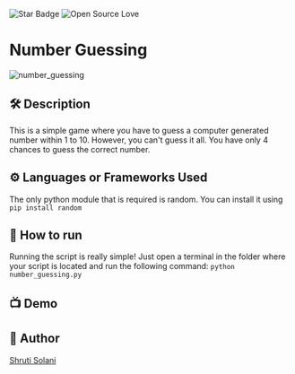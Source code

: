 <!--Please do not remove this part-->
![Star Badge](https://img.shields.io/static/v1?label=%F0%9F%8C%9F&message=If%20Useful&style=style=flat&color=BC4E99)
![Open Source Love](https://badges.frapsoft.com/os/v1/open-source.svg?v=103)

# Number Guessing
<!--An image is an illustration for your project, the tip here is using your sense of humour as much as you can :D 

You can copy paste my markdown photo insert as following:
<p align="center">
<img src="your-source-is-here" width=40% height=40%>
-->
![number_guessing](https://user-images.githubusercontent.com/68545365/128492288-5fe26cef-5961-4c93-9908-ee8d69b4dd11.gif)

  
## 🛠️ Description
<!--Remove the below lines and add yours -->
This is a simple game where you have to guess a computer generated number within 1 to 10. However, you can't guess it all. You have only 4 chances to guess the correct number.

## ⚙️ Languages or Frameworks Used
<!--Remove the below lines and add yours -->
The only python module that is required is random.
You can install it using ```pip install random```

## 🌟 How to run
<!--Remove the below lines and add yours -->
Running the script is really simple! Just open a terminal in the folder where your script is located and run the following command:
```python number_guessing.py```

## 📺 Demo


## 🤖 Author
<!--Remove the below lines and add yours -->
<a href= "https://github.com/ShrutiSolani">Shruti Solani

